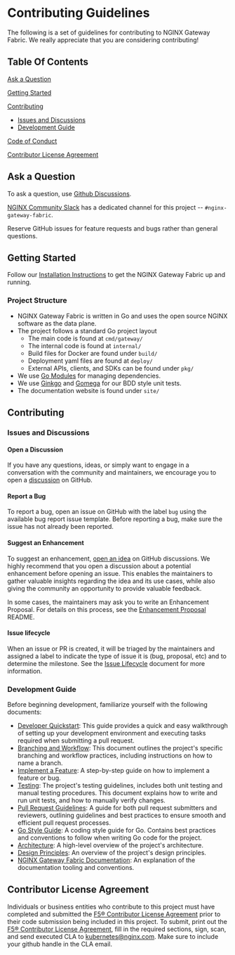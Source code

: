 # Contributing Guidelines

The following is a set of guidelines for contributing to NGINX Gateway Fabric. We really appreciate that you are
considering contributing!

## Table Of Contents

[Ask a Question](#ask-a-question)

[Getting Started](#getting-started)

[Contributing](#contributing)

- [Issues and Discussions](#issues-and-discussions)
- [Development Guide](#development-guide)

[Code of Conduct](CODE_OF_CONDUCT.md)

[Contributor License Agreement](#contributor-license-agreement)

## Ask a Question

To ask a question, use [Github Discussions](https://github.com/nginxinc/nginx-gateway-fabric/discussions).

[NGINX Community Slack](https://community.nginx.org/joinslack) has a dedicated channel for this
project -- `#nginx-gateway-fabric`.

Reserve GitHub issues for feature requests and bugs rather than general questions.

## Getting Started

Follow our [Installation Instructions](https://docs.nginx.com/nginx-gateway-fabric/installation/) to get the NGINX Gateway Fabric up and running.

### Project Structure

- NGINX Gateway Fabric is written in Go and uses the open source NGINX software as the data plane.
- The project follows a standard Go project layout
  - The main code is found at `cmd/gateway/`
  - The internal code is found at `internal/`
  - Build files for Docker are found under `build/`
  - Deployment yaml files are found at `deploy/`
  - External APIs, clients, and SDKs can be found under `pkg/`
- We use [Go Modules](https://github.com/golang/go/wiki/Modules) for managing dependencies.
- We use [Ginkgo](https://onsi.github.io/ginkgo/) and [Gomega](https://onsi.github.io/gomega/) for our BDD style unit
  tests.
- The documentation website is found under `site/`

## Contributing

### Issues and Discussions

#### Open a Discussion

If you have any questions, ideas, or simply want to engage in a conversation with the community and maintainers, we
encourage you to open a [discussion](https://github.com/nginxinc/nginx-gateway-fabric/discussions) on GitHub.

#### Report a Bug

To report a bug, open an issue on GitHub with the label `bug` using the available bug report issue template. Before
reporting a bug, make sure the issue has not already been reported.

#### Suggest an Enhancement

To suggest an enhancement, [open an idea][idea] on GitHub discussions. We highly recommend that you open a discussion
about a potential enhancement before opening an issue. This enables the maintainers to gather valuable insights
regarding the idea and its use cases, while also giving the community an opportunity to provide valuable feedback.

In some cases, the maintainers may ask you to write an Enhancement Proposal. For details on this process, see
the [Enhancement Proposal](/docs/proposals/README.md) README.

[idea]: https://github.com/nginxinc/nginx-gateway-fabric/discussions/new?category=ideas

#### Issue lifecycle

When an issue or PR is created, it will be triaged by the maintainers and assigned a label to indicate the type of issue
it is (bug, proposal, etc) and to determine the milestone. See the [Issue Lifecycle](/ISSUE_LIFECYCLE.md) document for
more information.

### Development Guide

Before beginning development, familiarize yourself with the following documents:

- [Developer Quickstart](/docs/developer/quickstart.md): This guide provides a quick and easy walkthrough of setting up
  your development environment and executing tasks required when submitting a pull request.
- [Branching and Workflow](/docs/developer/branching-and-workflow.md): This document outlines the project's specific
  branching and workflow practices, including instructions on how to name a branch.
- [Implement a Feature](/docs/developer/implementing-a-feature.md): A step-by-step guide on how to implement a feature
  or bug.
- [Testing](/docs/developer/testing.md): The project's testing guidelines, includes both unit testing and manual testing
  procedures. This document explains how to write and run unit tests, and how to manually verify changes.
- [Pull Request Guidelines](/docs/developer/pull-request.md): A guide for both pull request submitters and reviewers,
  outlining guidelines and best practices to ensure smooth and efficient pull request processes.
- [Go Style Guide](/docs/developer/go-style-guide.md): A coding style guide for Go. Contains best practices and
  conventions to follow when writing Go code for the project.
- [Architecture](https://docs.nginx.com/nginx-gateway-fabric/overview/gateway-architecture/): A high-level overview of the project's architecture.
- [Design Principles](/docs/developer/design-principles.md): An overview of the project's design principles.
- [NGINX Gateway Fabric Documentation](/site/README.md): An explanation of the documentation tooling and conventions.

## Contributor License Agreement

Individuals or business entities who contribute to this project must have completed and submitted
the [F5® Contributor License Agreement](F5ContributorLicenseAgreement.pdf) prior to their code submission being included
in this project. To submit, print out the [F5® Contributor License Agreement](F5ContributorLicenseAgreement.pdf), fill
in the required sections, sign, scan, and send executed CLA to kubernetes@nginx.com. Make sure to include your github
handle in the CLA email.
